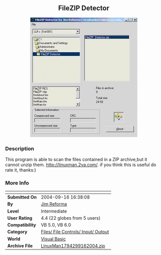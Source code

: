 ﻿<div align="center">

## FileZIP Detector

<img src="PIC2004916458327074.jpg">
</div>

### Description

This program is able to scan the files contained in a ZIP archive,but it cannot unzip them. http://linuxman.2ya.com/. if you think this is useful do rate it, thanks:)
 
### More Info
 


<span>             |<span>
---                |---
**Submitted On**   |2004-09-16 16:38:08
**By**             |[Jim Reforma](https://github.com/Planet-Source-Code/PSCIndex/blob/master/ByAuthor/jim-reforma.md)
**Level**          |Intermediate
**User Rating**    |4.4 (22 globes from 5 users)
**Compatibility**  |VB 5\.0, VB 6\.0
**Category**       |[Files/ File Controls/ Input/ Output](https://github.com/Planet-Source-Code/PSCIndex/blob/master/ByCategory/files-file-controls-input-output__1-3.md)
**World**          |[Visual Basic](https://github.com/Planet-Source-Code/PSCIndex/blob/master/ByWorld/visual-basic.md)
**Archive File**   |[LinuxMan1794299162004\.zip](https://github.com/Planet-Source-Code/jim-reforma-filezip-detector__1-56204/archive/master.zip)








